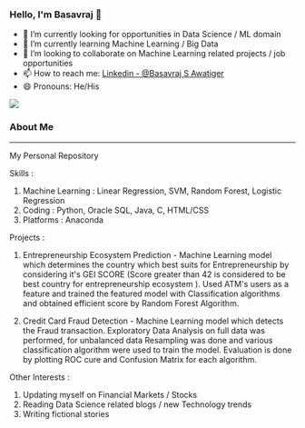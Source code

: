 ### Hello, I'm Basavraj 👋

- 🔭 I’m currently looking for opportunities in Data Science / ML domain
- 🌱 I’m currently learning Machine Learning / Big Data 
- 👯 I’m looking to collaborate on Machine Learning related projects  / job opportunities
- 📫 How to reach me: [Linkedin - @Basavraj S Awatiger](https://www.linkedin.com/in/basavrajsawatiger-1756ba14b/)
- 😄 Pronouns: He/His

<img src="https://github-readme-stats.vercel.app/api?username=Basavraj-collab&&show_icons=true&title_color=ffffff&icon_color=bb2acf&text_color=daf7dc&bg_color=191919">

### About Me
___________________________________________________________________________________________________________________________________________________________________________________

My Personal Repository

Skills :

  1. Machine Learning : Linear Regression, SVM, Random Forest, Logistic Regression
  2. Coding           : Python, Oracle SQL, Java, C, HTML/CSS
  3. Platforms        : Anaconda
 
Projects :

 1. Entrepreneurship Ecosystem Prediction - Machine Learning model which determines the country which best suits for Entrepreneurship by considering it's GEI SCORE (Score           greater than 42 is considered to be best country for entrepreneurship ecosystem ). Used ATM's users as a feature and trained the featured model with Classification               algorithms and obtained efficient score by Random Forest Algorithm.

 2. Credit Card Fraud Detection - Machine Learning model which detects the Fraud transaction. Exploratory Data Analysis on full data was performed, for unbalanced data              Resampling was done and various classification algorithm were used to train the model. Evaluation is done by plotting ROC cure and Confusion Matrix for each algorithm.
  
Other Interests : 

  1. Updating myself on Financial Markets / Stocks
  2. Reading Data Science related blogs / new Technology trends
  3. Writing fictional stories









